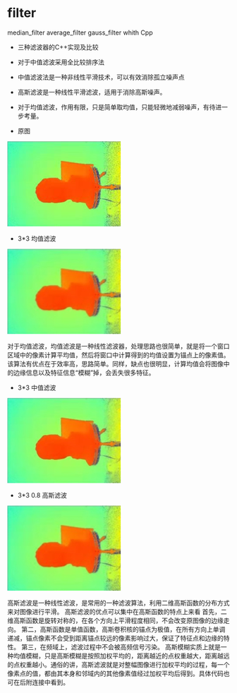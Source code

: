 # filter
median_filter average_filter gauss_filter whith Cpp

- 三种滤波器的C++实现及比较
- 对于中值滤波采用全比较排序法
- 中值滤波法是一种非线性平滑技术，可以有效消除孤立噪声点
- 高斯滤波是一种线性平滑滤波，适用于消除高斯噪声。
- 对于均值滤波，作用有限，只是简单取均值，只能轻微地减弱噪声，有待进一步考量。

- 原图

![原图](filter/test.jpg)

- 3\*3 均值滤波

![3\*3 均值滤波](filter/average_res_3.jpg)

对于均值滤波，均值滤波是一种线性滤波器，处理思路也很简单，就是将一个窗口区域中的像素计算平均值，然后将窗口中计算得到的均值设置为锚点上的像素值。
该算法有优点在于效率高，思路简单。同样，缺点也很明显，计算均值会将图像中的边缘信息以及特征信息“模糊”掉，会丢失很多特征。

- 3\*3 中值滤波

![3\*3 中值滤波](filter/median_res_3.jpg)

- 3\*3 0.8 高斯滤波

![3\*3 高斯滤波](filter/gauss_res_3_0.8.jpg)

高斯滤波是一种线性滤波，是常用的一种滤波算法，利用二维高斯函数的分布方式来对图像进行平滑。
高斯滤波的优点可以集中在高斯函数的特点上来看
首先，二维高斯函数是旋转对称的，在各个方向上平滑程度相同，不会改变原图像的边缘走向。
第二，高斯函数是单值函数，高斯卷积核的锚点为极值，在所有方向上单调递减，锚点像素不会受到距离锚点较远的像素影响过大，保证了特征点和边缘的特性。
第三，在频域上，滤波过程中不会被高频信号污染。
高斯模糊实质上就是一种均值模糊，只是高斯模糊是按照加权平均的，距离越近的点权重越大，距离越远的点权重越小。通俗的讲，高斯滤波就是对整幅图像进行加权平均的过程，每一个像素点的值，都由其本身和邻域内的其他像素值经过加权平均后得到。具体代码也可在后附连接中看到。
